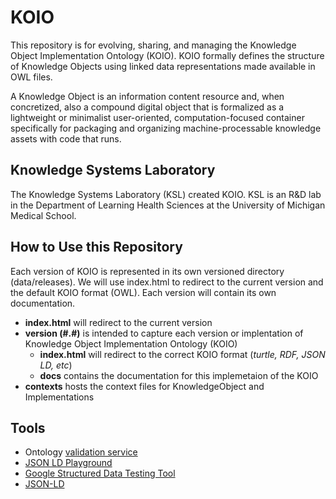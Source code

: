 # KOIO
This repository is for evolving, sharing, and managing the Knowledge Object Implementation Ontology (KOIO). KOIO formally defines the structure of Knowledge Objects using linked data representations made available in OWL files. 

A Knowledge Object is an information content resource and, when concretized, also a compound digital object that is formalized as a lightweight or minimalist user-oriented, computation-focused container specifically for packaging and organizing machine-processable knowledge assets with code that runs.

## Knowledge Systems Laboratory
The Knowledge Systems Laboratory (KSL) created KOIO. KSL is an R&D lab in the Department of Learning Health Sciences at the University of Michigan Medical School.

## How to Use this Repository
Each version of KOIO is represented in its own versioned directory (data/releases).  We will use index.html to redirect to the 
current version and the default KOIO format (OWL).  Each version will contain its own documentation. 

* **index.html** will redirect to the current version
* **version (#.#)** is intended to capture each version or implentation of Knowledge Object Implementation Ontology (KOIO)
  * **index.html** will redirect to the correct KOIO format (_turtle, RDF, JSON LD, etc_)
  * **docs** contains the documentation for this implemetaion of the KOIO
* **contexts** hosts the context files for KnowledgeObject and Implementations

## Tools
- Ontology [validation service](http://iot.ee.surrey.ac.uk/SSNValidation/)
- [JSON LD Playground](https://json-ld.org/playground/)
- [Google Structured Data Testing Tool](https://search.google.com/structured-data/testing-tool)
- [JSON-LD](http://www.w3.org/TR/json-ld/)
